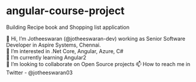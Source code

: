 ﻿# angular-course-project
Building Recipe book and Shopping list application

👋 Hi, I’m Jotheeswaran (@jotheeswaran-dev) working as Senior Software Developer in Aspire Systems, Chennai. <br />
👀 I’m interested in .Net Core, Angular, Azure, C# <br />
🌱 I’m currently learning Angular2 <br />
💞️ I’m looking to collaborate on Open Source projects 📫 How to reach me in Twitter - @jotheeswaran03 <br />
